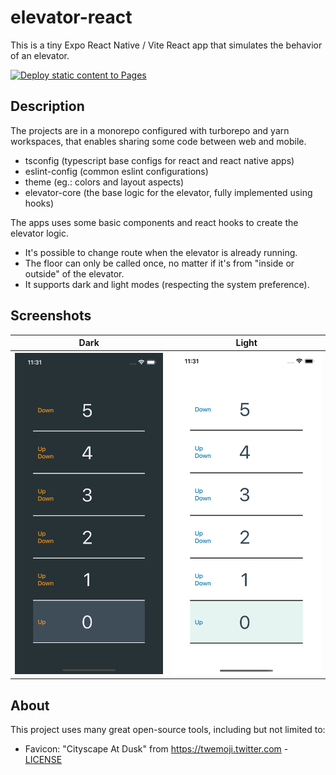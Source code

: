 # elevator-react

This is a tiny Expo React Native / Vite React app that simulates the behavior of an elevator.

[![Deploy static content to Pages](https://github.com/winterdouglas/elevator-react-native/actions/workflows/github-pages.yml/badge.svg)](https://github.com/winterdouglas/elevator-react-native/actions/workflows/github-pages.yml)

## Description

The projects are in a monorepo configured with turborepo and yarn workspaces, that enables sharing some code between web and mobile.

- tsconfig (typescript base configs for react and react native apps)
- eslint-config (common eslint configurations)
- theme (eg.: colors and layout aspects)
- elevator-core (the base logic for the elevator, fully implemented using hooks)

The apps uses some basic components and react hooks to create the elevator logic.

- It's possible to change route when the elevator is already running.
- The floor can only be called once, no matter if it's from "inside or outside" of the elevator.
- It supports dark and light modes (respecting the system preference).

## Screenshots

| Dark                                                         | Light                                                         |
| ------------------------------------------------------------ | ------------------------------------------------------------- |
| ![Screenshot of the app in dark mode](/screenshots/dark.png) | ![Screenshot of the app in dark mode](/screenshots/light.png) |

## About

This project uses many great open-source tools, including but not limited to:

- Favicon: "Cityscape At Dusk" from https://twemoji.twitter.com - [LICENSE](https://github.com/twitter/twemoji/blob/master/LICENSE-GRAPHICS)
